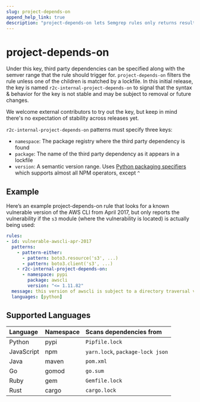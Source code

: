 ```yaml
---
slug: project-depends-on
append_help_link: true
description: "project-depends-on lets Semgrep rules only returns results if the project depends on a specific version of a third-party package."
---
```


# project-depends-on

Under this key, third party dependencies can be specified along with the semver range that the rule should trigger for. `project-depends-on` filters the rule unless one of the children is matched by a lockfile. In this initial release, the key is named `r2c-internal-project-depends-on` to signal that the syntax & behavior for the key is not stable and may be subject to removal or future changes. 

We welcome external contributors to try out the key, but keep in mind there's no expectation of stability across releases yet.

`r2c-internal-project-depends-on` patterns must specify three keys:

* `namespace`: The package registry where the third party dependency is found
* `package`: The name of the third party dependency as it appears in a lockfile
* `version`: A semantic version range. Uses [Python packaging specifiers](https://packaging.pypa.io/en/latest/specifiers.html) which supports almost all NPM operators, except `^`

## Example

Here’s an example project-depends-on rule that looks for a known vulnerable version of the AWS CLI from April 2017, but only reports the vulnerability if the `s3` module (where the vulnerability is located) is actually being used:

```yaml
rules:
- id: vulnerable-awscli-apr-2017
  patterns:
    - pattern-either:
      - pattern: boto3.resource('s3', ...)
      - pattern: boto3.client('s3', ...)
    - r2c-internal-project-depends-on:
      - namespace: pypi
        package: awscli
        version: "<= 1.11.82"
  message: this version of awscli is subject to a directory traversal vulnerability in the s3 module
  languages: [python]
```

## Supported Languages

| Language   | Namespace  | Scans dependencies from          |
|:---------- |:-----------|:---------------------------------|
| Python     | pypi       | `Pipfile.lock`                   |
| JavaScript | npm        | `yarn.lock`, `package-lock json` |
| Java       | maven      | `pom.xml`                        |
| Go         | gomod      | `go.sum`                         |
| Ruby       | gem        | `Gemfile.lock`                   |
| Rust       | cargo      | `cargo.lock`                     |
